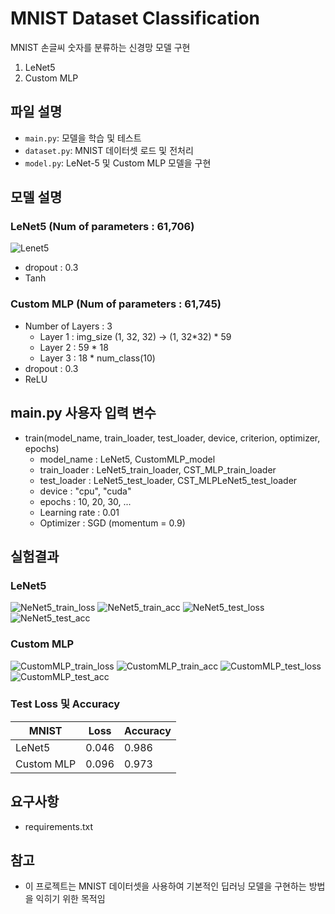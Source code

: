 # MNIST Dataset Classification
MNIST 손글씨 숫자를 분류하는 신경망 모델 구현
  1. LeNet5
  2. Custom MLP
## 파일 설명
- `main.py`: 모델을 학습 및 테스트
- `dataset.py`: MNIST 데이터셋 로드 및 전처리
- `model.py`: LeNet-5 및 Custom MLP 모델을 구현

## 모델 설명
### LeNet5 (Num of parameters : 61,706)
![Lenet5](https://github.com/Chayuho/MNIST_classification/assets/94342487/f8d850d2-0329-47b8-b528-cce4a6177682)
- dropout : 0.3
- Tanh

### Custom MLP (Num of parameters : 61,745)
- Number of Layers : 3
  - Layer 1 : img_size (1, 32, 32) -> (1, 32*32) * 59
  - Layer 2 : 59 * 18
  - Layer 3 : 18 * num_class(10)
- dropout : 0.3
- ReLU
  
## main.py 사용자 입력 변수
- train(model_name, train_loader, test_loader, device, criterion, optimizer, epochs)
  - model_name : LeNet5, CustomMLP_model
  - train_loader : LeNet5_train_loader, CST_MLP_train_loader
  - test_loader : LeNet5_test_loader, CST_MLPLeNet5_test_loader
  - device : "cpu", "cuda"
  - epochs : 10, 20, 30, ...
  - Learning rate : 0.01
  - Optimizer : SGD (momentum = 0.9)

## 실험결과
### LeNet5
![NeNet5_train_loss](https://github.com/Chayuho/MNIST_classification/assets/94342487/f30ecf4d-bf72-4bee-9ad8-3059bdf12467s=0.3)
![NeNet5_train_acc](https://github.com/Chayuho/MNIST_classification/assets/94342487/ac3438e4-8830-4db9-824c-af833821c059)
![NeNet5_test_loss](https://github.com/Chayuho/MNIST_classification/assets/94342487/06e16218-7f63-40a8-a0ba-58feecee890e)
![NeNet5_test_acc](https://github.com/Chayuho/MNIST_classification/assets/94342487/564789d0-2d18-4b53-9c40-c65479973cbc)

### Custom MLP
![CustomMLP_train_loss](https://github.com/Chayuho/MNIST_classification/assets/94342487/0faf4433-53fd-4977-9994-71298bc85105)
![CustomMLP_train_acc](https://github.com/Chayuho/MNIST_classification/assets/94342487/bb8fd77e-608e-47f6-9eaa-bbfa707eb9e6)
![CustomMLP_test_loss](https://github.com/Chayuho/MNIST_classification/assets/94342487/5535032e-82aa-4de5-a670-953928801dda)
![CustomMLP_test_acc](https://github.com/Chayuho/MNIST_classification/assets/94342487/0e776def-3fc3-413a-a361-575a1f1de70a)

### Test Loss 및 Accuracy
| MNIST     | Loss      | Accuracy  |
|-----------|-----------|-----------|
| LeNet5    | 0.046     | 0.986     |
| Custom MLP| 0.096     | 0.973     |

## 요구사항
- requirements.txt
## 참고
- 이 프로젝트는 MNIST 데이터셋을 사용하여 기본적인 딥러닝 모델을 구현하는 방법을 익히기 위한 목적임

